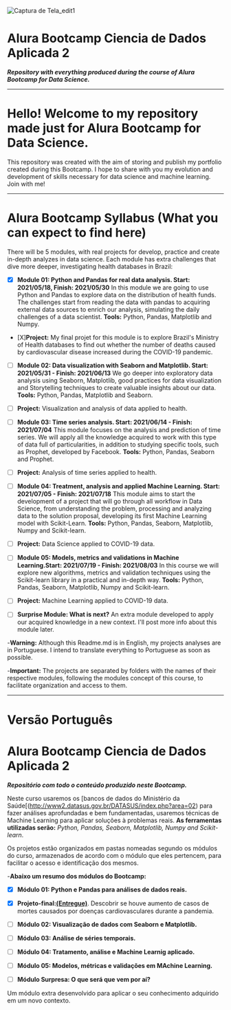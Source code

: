 ![Captura de Tela_edit1](https://user-images.githubusercontent.com/78912480/120182865-586ad500-c1e5-11eb-985d-674806fe8a04.png)

# Alura Bootcamp Ciencia de Dados Aplicada 2
***Repository with everything produced during the course of Alura Bootcamp for Data Science.***
___________________________________________________________________________________________________________________________________________________________________________________

# Hello! Welcome to my repository made just for Alura Bootcamp for Data Science.

This repository was created with the aim of storing and publish my portfolio created during this Bootcamp. I hope to share with you my evolution and development of skills necessary for data science and machine learning. Join with me!
___________________________________________________________________________________________________________________________________________________________________________________
# Alura Bootcamp Syllabus (What you can expect to find here) 

There will be 5 modules, with real projects for develop, practice and create in-depth analyzes in data science. Each module has extra challenges that dive more deeper, investigating health databases in Brazil:

- [X] **Module 01: Python and Pandas for real data analysis. Start: 2021/05/18, Finish: 2021/05/30**
In this module we are going to use Python and Pandas to explore data on the distribution of health funds. The challenges start from reading the data with pandas to acquiring external data sources to enrich our analysis, simulating the daily challenges of a data scientist. **Tools:** Python, Pandas, Matplotlib and Numpy.

 - [X]**Project:** My final projet for this module is to explore Brazil's Ministry of Health databases
to find out whether the number of deaths caused by cardiovascular disease increased during the COVID-19 pandemic.

- [ ] **Module 02: Data visualization with Seaborn and Matplotlib. Start: 2021/05/31 - Finish: 2021/06/13**
We go deeper into exploratory data analysis using Seaborn, Matplotlib, good practices for data visualization and Storytelling techniques to create valuable insights about our data. **Tools:** Python, Pandas, Matplotlib and Seaborn.

- [ ] **Project:** Visualization and analysis of data applied to health.


- [ ] **Module 03: Time series analysis. Start: 2021/06/14 - Finish: 2021/07/04**
This module focuses on the analysis and prediction of time series. We will apply all the knowledge acquired to work with this type of data full of particularities, in addition to studying specific tools, such as Prophet, developed by Facebook. **Tools:** Python, Pandas, Seaborn and Prophet.

- [ ] **Project:** Analysis of time series applied to health.


- [ ] **Module 04: Treatment, analysis and applied Machine Learning. Start: 2021/07/05 - Finish: 2021/07/18**
This module aims to start the development of a project that will go through all workflow in Data Science, from understanding the problem, processing and analyzing data to the solution proposal, developing its first Machine Learning model with Scikit-Learn. **Tools:** Python, Pandas, Seaborn, Matplotlib, Numpy and Scikit-learn.

- [ ] **Project:** Data Science applied to COVID-19 data.


- [ ] **Module 05: Models, metrics and validations in Machine Learning.Start: 2021/07/19 - Finish: 2021/08/03**
In this course we will explore new algorithms, metrics and validation techniques using the Scikit-learn library in a practical and in-depth way. **Tools:** Python, Pandas, Seaborn, Matplotlib, Numpy and Scikit-learn.

- [ ] **Project:** Machine Learning applied to COVID-19 data.


- [ ] **Surprise Module: What is next?**
An extra module developed to apply our acquired knowledge in a new context. I'll post more info about this module later.

-**Warning:** Although this Readme.md is in English, my projects analyses are in Portuguese. I intend to translate everything to Portuguese as soon as possible.

-**Important:** The projects are separated by folders with the names of their respective modules, following the modules concept of this course, to facilitate organization and access to them.

_____________________________________________________________________________________________________________________________________________________________________________


# Versão Português

# Alura Bootcamp Ciencia de Dados Aplicada 2
***Repositório com todo o conteúdo produzido neste Bootcamp.***

Neste curso usaremos os [bancos de dados do Ministério da Saúde[(http://www2.datasus.gov.br/DATASUS/index.php?area=02) para fazer análises aprofundadas e bem fundamentadas, usaremos técnicas de Machine Learning para aplicar soluções à problemas reais. **As ferramentas utilizadas serão:** _Python, Pandas, Seaborn, Matplotlib, Numpy and Scikit-learn_.

Os projetos estão organizados em pastas nomeadas segundo os módulos do curso, armazenados de acordo com o módulo que eles pertencem, para facilitar o acesso e identificação dos mesmos.

-**Abaixo um resumo dos módulos do Bootcamp:**

- [X] **Módulo 01: Python e Pandas para análises de dados reais.**
- [X] **Projeto-final:[(Entregue)](https://github.com/tathi-martins/Alura-Bootcamp---Ci-ncia-de-Dados-Aplicada-2/blob/main/Super_Desafio_do_M%C3%B3dulo_01.ipynb)**. Descobrir se houve aumento de casos de mortes causados por doenças cardiovasculares durante a pandemia.

- [ ] **Módulo 02: Visualização de dados com Seaborn e Matplotlib.**

- [ ] **Módulo 03: Análise de séries temporais.**

- [ ] **Módulo 04: Tratamento, análise e Machine Learnig aplicado.**

- [ ] **Módulo 05: Modelos, métricas e validações em MAchine Learning.**

- [ ] **Módulo Surpresa: O que será que vem por aí?**

Um módulo extra desenvolvido para aplicar o seu conhecimento adquirido em um novo contexto.
